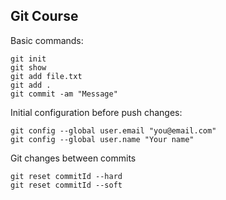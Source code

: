 Git Course
---

Basic commands:

```shell
git init
git show 
git add file.txt
git add .
git commit -am "Message"
```

Initial configuration before push changes:
```
git config --global user.email "you@email.com"
git config --global user.name "Your name"
```

Git changes between commits
```
git reset commitId --hard
git reset commitId --soft
```